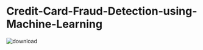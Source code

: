 # Credit-Card-Fraud-Detection-using-Machine-Learning

![download](https://github.com/shubham-0058/Credit-Card-Fraud-Detection-using-Machine-Learning/assets/154062344/a4c37ad2-c682-49e6-9d63-fb07a1177deb)
